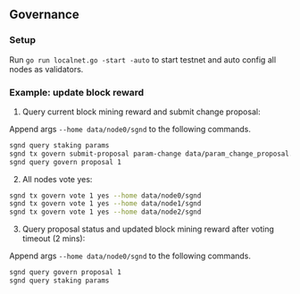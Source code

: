 ## Governance

### Setup

Run `go run localnet.go -start -auto` to start testnet and auto config all nodes as validators.

### Example: update block reward

1. Query current block mining reward and submit change proposal:

Append args `--home data/node0/sgnd` to the following commands.

```sh
sgnd query staking params
sgnd tx govern submit-proposal param-change data/param_change_proposal.json
sgnd query govern proposal 1
```

2. All nodes vote yes:

```sh
sgnd tx govern vote 1 yes --home data/node0/sgnd
sgnd tx govern vote 1 yes --home data/node1/sgnd
sgnd tx govern vote 1 yes --home data/node2/sgnd
```

3. Query proposal status and updated block mining reward after voting timeout (2 mins):

Append args `--home data/node0/sgnd` to the following commands.

```sh
sgnd query govern proposal 1
sgnd query staking params
```